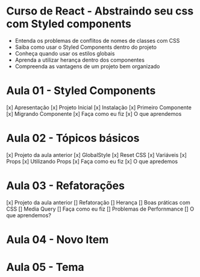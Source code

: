 # Curso de React - Abstraindo seu css com Styled components

* Entenda os problemas de conflitos de nomes de classes com CSS
* Saiba como usar o Styled Components dentro do projeto
* Conheça quando usar os estilos globais
* Aprenda a utilizar herança dentro dos componentes
* Compreenda as vantagens de um projeto bem organizado

# Aula 01 - Styled Components
  [x] Apresentação
  [x] Projeto Inicial
  [x] Instalação
  [x] Primeiro Componente
  [x] Migrando Componente
  [x] Faça como eu fiz
  [x] O que aprendemos
# Aula 02 - Tópicos básicos
  [x] Projeto da aula anterior
  [x] GlobalStyle
  [x] Reset CSS
  [x] Variáveis
  [x] Props
  [x] Utilizando Props
  [x] Faça como eu fiz
  [x] O que apredemos

# Aula 03 - Refatorações
  [x] Projeto da aula anterior
  [] Refatoração
  [] Herança
  [] Boas práticas com CSS
  [] Media Query
  [] Faça como eu fiz
  [] Problemas de Perfornmance
  [] O que aprendemos?
# Aula 04 - Novo Item
# Aula 05 - Tema
